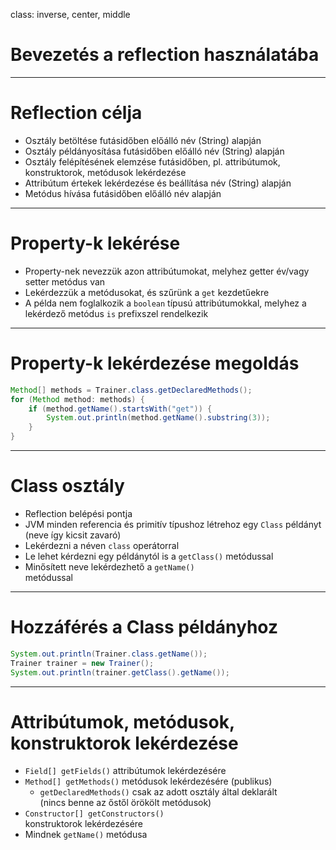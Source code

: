 class: inverse, center, middle

# Bevezetés a reflection használatába

---

# Reflection célja

* Osztály betöltése futásidőben előálló név (String) alapján
* Osztály példányosítása futásidőben előálló név (String) alapján
* Osztály felépítésének elemzése futásidőben, pl. attribútumok, konstruktorok, metódusok lekérdezése
* Attribútum értekek lekérdezése és beállítása név (String) alapján
* Metódus hívása futásidőben előálló név alapján

---

# Property-k lekérése

* Property-nek nevezzük azon attribútumokat, melyhez getter év/vagy setter metódus van
* Lekérdezzük a metódusokat, és szűrünk a `get` kezdetűekre
* A példa nem foglalkozik a `boolean` típusú attribútumokkal, melyhez a lekérdező metódus `is` prefixszel rendelkezik

---

# Property-k lekérdezése megoldás

```java
Method[] methods = Trainer.class.getDeclaredMethods();
for (Method method: methods) {
    if (method.getName().startsWith("get")) {
        System.out.println(method.getName().substring(3));
    }
}
```

---

# Class osztály

* Reflection belépési pontja
* JVM minden referencia és primitív típushoz létrehoz egy `Class` példányt (neve így kicsit zavaró)
* Lekérdezni a néven `class` operátorral
* Le lehet kérdezni egy példánytól is a `getClass()` metódussal
* Minősített neve lekérdezhető a `getName()` <br /> metódussal

---

# Hozzáférés a Class példányhoz

```java
System.out.println(Trainer.class.getName());
Trainer trainer = new Trainer();
System.out.println(trainer.getClass().getName());
```

---

# Attribútumok, metódusok, konstruktorok lekérdezése

* `Field[] getFields()` attribútumok lekérdezésére
* `Method[] getMethods()` metódusok lekérdezésére (publikus)
    * `getDeclaredMethods()` csak az adott osztály által deklarált <br /> (nincs benne az őstől örökölt metódusok)
* `Constructor[] getConstructors()` <br /> konstruktorok lekérdezésére
* Mindnek `getName()` metódusa
